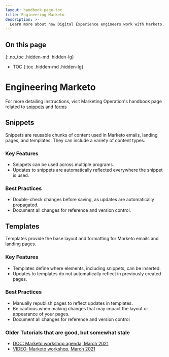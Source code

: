 ```yaml
---
layout: handbook-page-toc
title: Engineering Marketo
description: >-
  Learn more about how Digital Experience engineers work with Marketo.
---
```


## On this page
{:.no_toc .hidden-md .hidden-lg}

- TOC
{:toc .hidden-md .hidden-lg}

# Engineering Marketo

For more detailing instructions, visit Marketing Operation's handbook page related to [snippets](https://about.gitlab.com/handbook/marketing/marketing-operations/marketo/#snippets) and [forms](https://about.gitlab.com/handbook/marketing/marketing-operations/marketo/#forms)

## Snippets
Snippets are reusable chunks of content used in Marketo emails, landing pages, and templates. They can include a variety of content types.

### Key Features
- Snippets can be used across multiple programs.
- Updates to snippets are automatically reflected everywhere the snippet is used.

### Best Practices
- Double-check changes before saving, as updates are automatically propagated.
- Document all changes for reference and version control.

## Templates
Templates provide the base layout and formatting for Marketo emails and landing pages.

### Key Features
- Templates define where elements, including snippets, can be inserted.
- Updates to templates do not automatically reflect in previously created pages.

### Best Practices
- Manually republish pages to reflect updates in templates.
- Be cautious when making changes that may impact the layout or appearance of your pages.
- Document all changes for reference and version control

### Older Tutorials that are good, but somewhat stale 

* [DOC: Marketo workshop agenda, March 2021](https://docs.google.com/document/d/1xi-VeTJDNqg3lj9TkYzzPsXV74hi9SvjWAlnq8iDbBU/edit?usp=sharing)
* [VIDEO: Marketo workshop, March 2021](https://youtu.be/W3WH4xFYLXk)

